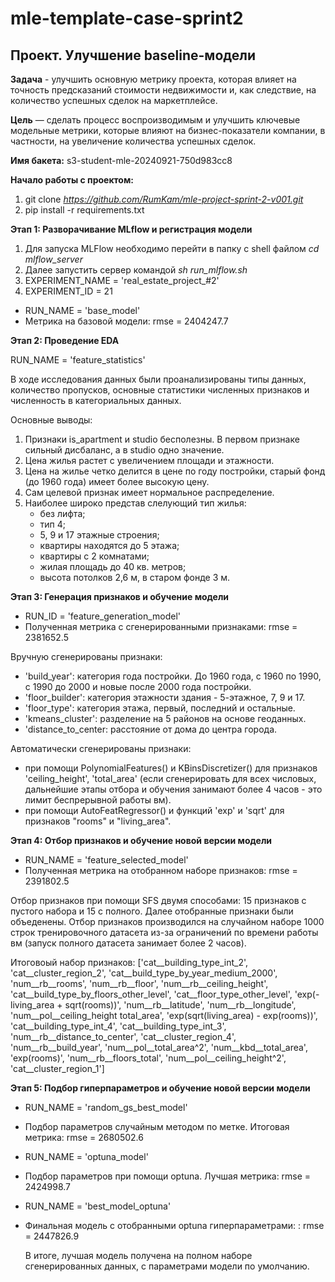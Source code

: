 # mle-template-case-sprint2

## Проект. Улучшение baseline-модели

**Задача** - улучшить основную метрику проекта, которая влияет на точность предсказаний стоимости недвижимости и, как следствие, на количество успешных сделок на маркетплейсе.

**Цель** — сделать процесс воспроизводимым и улучшить ключевые модельные метрики, которые влияют на бизнес-показатели компании, в частности, на увеличение количества успешных сделок.

**Имя бакета:** s3-student-mle-20240921-750d983cc8

**Начало работы с проектом:**

1. git clone *https://github.com/RumKam/mle-project-sprint-2-v001.git*
2. pip install -r requirements.txt 

**Этап 1: Разворачивание MLflow и регистрация модели**

1. Для запуска MLFlow необходимо перейти в папку с shell файлом *cd mlflow_server*
2. Далее запустить сервер командой *sh run_mlflow.sh*
3. EXPERIMENT_NAME = 'real_estate_project_#2'
4. EXPERIMENT_ID = 21

- RUN_NAME = 'base_model'
- Метрика на базовой модели: rmse = 2404247.7


**Этап 2: Проведение EDA**

RUN_NAME = 'feature_statistics'

В ходе исследования данных были проанализированы типы данных, количество пропусков, основные статистики численных признаков и численность в категориальных данных.

Основные выводы:
1. Признаки is_apartment и studio бесполезны. В первом признаке сильный дисбаланс, а в studio одно значение.
2. Цена жилья растет с увеличением площади и этажности.
3. Цена на жилье четко делится в цене по году постройки, старый фонд (до 1960 года) имеет более высокую цену.
4. Сам целевой признак имеет нормальное распределение.
5. Наиболее широко представ слелующий тип жилья:
    - без лифта;
    - тип 4;
    - 5, 9 и 17 этажные строения;
    - квартиры находятся до 5 этажа;
    - квартиры с 2 комнатами;
    - жилая площадь до 40 кв. метров;
    - высота потолков 2,6 м, в старом фонде 3 м.

**Этап 3: Генерация признаков и обучение модели**

- RUN_ID = 'feature_generation_model'
-  Полученная метрика с сгенерированными признаками: rmse = 2381652.5

Вручную сгенерированы признаки:
- 'build_year': категория года постройки. До 1960 года, с 1960 по 1990, с 1990 до 2000 и новые после 2000 года постройки.
- 'floor_builder': категория этажности здания - 5-этажное, 7, 9 и 17.
- 'floor_type': категория этажа, первый, последний и остальные.
- 'kmeans_cluster': разделение на 5 районов на основе геоданных.
- 'distance_to_center: расстояние от дома до центра города.

Автоматически сгенерированы признаки:
- при помощи PolynomialFeatures() и KBinsDiscretizer() для признаков 'ceiling_height', 'total_area' (если сгенерировать для всех числовых, дальнейшие этапы отбора и обучения занимают более 4 часов - это лимит беспрерывной работы вм).
- при помощи AutoFeatRegressor() и функций 'exp' и 'sqrt' для признаков "rooms" и "living_area".

**Этап 4: Отбор признаков и обучение новой версии модели**

- RUN_NAME = 'feature_selected_model'
- Полученная метрика на отобранном наборе признаков: rmse = 2391802.5

Отбор признаков при помощи SFS двумя способами: 15 признаков с пустого набора и 15 с полного. Далее отобранные признаки были объеденены. Отбор признаков производился на случайном наборе 1000 строк тренировочного датасета из-за ограничений по времени работы вм (запуск полного датасета занимает более 2 часов).

Итоговоый набор признаков:
['cat__building_type_int_2',
 'cat__cluster_region_2',
 'cat__build_type_by_year_medium_2000',
 'num__rb__rooms',
 'num__rb__floor',
 'num__rb__ceiling_height',
 'cat__build_type_by_floors_other_level',
 'cat__floor_type_other_level',
 'exp(-living_area + sqrt(rooms))',
 'num__rb__latitude',
 'num__rb__longitude',
 'num__pol__ceiling_height total_area',
 'exp(sqrt(living_area) - exp(rooms))',
 'cat__building_type_int_4',
 'cat__building_type_int_3',
 'num__rb__distance_to_center',
 'cat__cluster_region_4',
 'num__rb__build_year',
 'num__pol__total_area^2',
 'num__kbd__total_area',
 'exp(rooms)',
 'num__rb__floors_total',
 'num__pol__ceiling_height^2',
 'cat__cluster_region_1']

**Этап 5: Подбор гиперпараметров и обучение новой версии модели**

- RUN_NAME = 'random_gs_best_model'
- Подбор параметров случайным методом по метке. Итоговая метрика: rmse = 2680502.6


- RUN_NAME = 'optuna_model'
- Подбор параметров при помощи optuna. Лучшая метрика: rmse = 2424998.7

- RUN_NAME = 'best_model_optuna'
- Финальная модель с отобранными optuna гиперпараметрами: : rmse = 2447826.9

  В итоге, лучшая модель получена на полном наборе сгенерированных данных, с параметрами модели по умолчанию.



